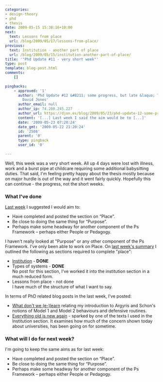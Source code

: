 ```yaml
---
categories:
- design-theory
- phd
- thesis
date: 2009-05-15 15:38:16+10:00
next:
  text: Lessons from place
  url: /blog/2009/05/17/lessons-from-place/
previous:
  text: Institution - another part of place
  url: /blog/2009/05/15/institution-another-part-of-place/
title: '"Phd Update #11 - very short week"'
type: post
template: blog-post.html
comments:
    []
    
pingbacks:
    - approved: '1'
      author: 'Phd Update #12 &#8211; some progress, but late &laquo; The Weblog of (a)
        David Jones'
      author_email: null
      author_ip: 74.200.245.227
      author_url: https://djon.es/blog/2009/05/23/phd-update-12-some-progress-but-late/
      content: '[...] Last week I said the aim would be to [...]'
      date: '2009-05-23 07:20:24'
      date_gmt: '2009-05-22 21:20:24'
      id: '2508'
      parent: '0'
      type: pingback
      user_id: '0'
    
---
```

Well, this week was a very short week. All up 4 days were lost with illness, work and a burst pipe at childcare requiring some additional babysitting duties. That said, I'm feeling pretty happy about the thesis mostly because on major hurdle is out of the way and it went fairly quickly. Hopefully this can continue - the progress, not the short weeks.

### What I've done

[Last week](/blog/2009/05/08/phd-update-10-dragging-on/) I suggested I would aim to:

- Have completed and posted the section on “Place”.
- Be close to doing the same thing for “Purpose”.
- Perhaps make some headway for another component of the Ps Framework – perhaps either People or Pedagogy.

I haven't really looked at "Purpose" or any other component of the Ps Framework. I've only been able to work on Place. On [last week's summary](/blog/2009/05/08/phd-update-10-dragging-on/) I outlined the following as sections required to complete "place":

- [Institution](/blog/2009/05/15/institution-another-part-of-place/) - **DONE**
- Types of systems - **DONE**  
    No post for this section, I've worked it into the institution section in a much reduced form.
- Lessons from place - not done  
    I have much of the structure of what I want to say.

In terms of PhD related blog posts in the last week, I've posted:

- [What don't we (e-)learn](/blog/2009/05/08/why-dont-we-e-learn-over-emphasis-on-rationality-and-defensive-routines/) relating my introduction to Argyris and Schon's notions of Model 1 and Model 2 behaviours and defensive routines.
- [Everything old is new again](/blog/2009/05/10/everything-old-is-new-again-universities-should-be-more-business-like/) - sparked by one of the texts I used in the Institution section. It examines how much of the concern shown today about universities, has been going on for sometime.

### What will I do for next week?

I'm going to keep the same aims as for last week:

- Have completed and posted the section on “Place”.
- Be close to doing the same thing for “Purpose”.
- Perhaps make some headway for another component of the Ps Framework – perhaps either People or Pedagogy.